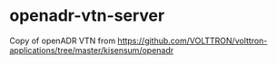 # openadr-vtn-server
Copy of openADR VTN from https://github.com/VOLTTRON/volttron-applications/tree/master/kisensum/openadr
